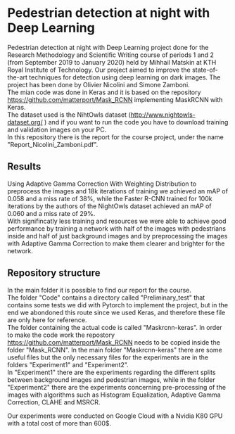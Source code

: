 # Pedestrian detection at night with Deep Learning
Pedestrian detection at night with Deep Learning project done for the Research Methodology and Scientific Writing course of periods 1 and 2 (from September 2019 to January 2020) held by Mihhail Matskin at KTH Royal Institute of Technology. 
Our project aimed to improve the state-of-the-art techniques for detection using deep learning on dark images.
The project has been done by Olivier Nicolini and Simone Zamboni. <br/>
The mian code was done in Keras and it is based on the repository https://github.com/matterport/Mask_RCNN implementing MaskRCNN with Keras. <br/>
The dataset used is the NihtOwls dataset (http://www.nightowls-dataset.org/ ) and if you want to run the code you have to download training and validation images on your PC. <br/>
In this repository there is the report for the course project, under the name "Report_Nicolini_Zamboni.pdf". <br/>

## Results
Using Adaptive Gamma Correction With Weighting Distribution to preprocess the images and 18k iterations of training we achieved an mAP of 0.058 and a miss rate of 38%, while the Faster R-CNN trained for 100k iterations by the authors of the NightOwls dataset achieved an mAP of 0.060 and a miss rate of 29%. <br/>
With signifincatly less training and resources we were able to achieve good performance by training a network with half of the images with pedestrians inside and half of just background images and by preprocessing the images with Adaptive Gamma Correction to make them clearer and brighter for the network.

## Repository structure
In the main folder it is possible to find our report for the course. <br/>
The folder "Code" contains a directory called "Preliminary_test" that contains some tests we did with Pytorch to implement the project, but in the end we abondoned this route since we used Keras, and therefore these file are only here for reference. <br/>
The folder containing the actual code is called "Maskrcnn-keras". In order to make the code work the repostory https://github.com/matterport/Mask_RCNN needs to be copied inside the folder "Mask_RCNN". In the main folder "Maskrcnn-keras" there are some useful files but the only necessary files for the experiments are in the folders "Experiment1" and "Experiment2". <br/>
In "Experiment1" there are the experiments regarding the different splits between background images and pedestrian images, while in the folder "Experiment2" there are the experiments concerning pre-processing of the images with algorithms such as Histogram Equalization, Adaptive Gamma Correction, CLAHE and MSRCR. <br/>

Our experiments were conducted on Google Cloud with a Nvidia K80 GPU with a total cost of more than 600$.
